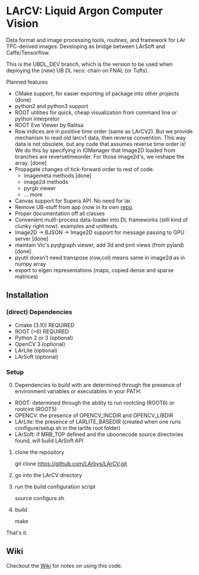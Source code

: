 # LArCV: Liquid Argon Computer Vision

Data format and image processing tools, routines, and framework for LAr TPC-derived images. Developing as bridge between LArSoft and Caffe/Tensorflow.

This is the UBDL_DEV branch, which is the version to be used when
deploying the (new) UB DL reco. chain on FNAL (or Tufts).

Planned features

* CMake support, for easier exporting of package into other projects (done)
* python2 and python3 support 
* ROOT utilities for quick, cheap visualization from command line or python interpretor
* ROOT Eve Viewer by Ralitsa
* Row indices are in positive time order (same as LArCV2).
  But we provide mechanism to read old larcv1 data, then reverse convention.
  This way data is not obsolete, but any code that assumes reverse time order is!
  We do this by specifying in IOManager that Image2D loaded from branches are reversetimeorder.
  For those image2d's, we reshape the array. [done]
* Propagate changes of tick-forward order to rest of code.
    * imagemeta methods [done]
    * image2d methods
    * pyrgb viewer
    * ... more
* Canvas support for Supera API. No need for lar.
* Remove UB-stuff from app (now in its own [repo](https://github.com/LArbys/ublarcvapp).
* Proper documentation off all classes
* Convenient multi-process data-loader into DL frameworks (still kind of clunky right now).
  examples and unittests.
* Image2D -> BJSON -> Image2D support for message passing to GPU server [done]
* maintain Vic's pyqtgraph viewer, add 3d and pmt views (from pylard) [done]
* pyutil doesn't need transpose (row,col) means same in image2d as in numpy array
* export to eigen representations (maps, copied dense and sparse matrices)

## Installation

### (direct) Dependencies

* Cmake (3.10) REQUIRED
* ROOT  (>6)   REQUIRED
* Python 2 or 3 (optional)
* OpenCV 3 (optional)
* LArLite (optional)
* LArSoft (optional)

### Setup

0. Dependencies to build with are determined through the presence of environment variables or executables in your PATH:

  * ROOT: determined through the ability to run rootcling (ROOT6) or rootcint (ROOT5)
  * OPENCV: the presence of OPENCV_INCDIR and OPENCV_LIBDIR
  * LArLite: the presence of LARLITE_BASEDIR (created when one runs configure/setup.sh in the larlite root folder)
  * LArSoft: if MRB_TOP defined and the uboonecode source directories found, will build LArSoft API
  

1. clone the repository

      git clone https://github.com/LArbys/LArCV.git

2. go into the LArCV directory
3. run the build configuration script

      source configure.sh
      
4. build

      make
      

That's it.


## Wiki

Checkout the [Wiki](https://github.com/LArbys/LArCV/wiki) for notes on using this code.
